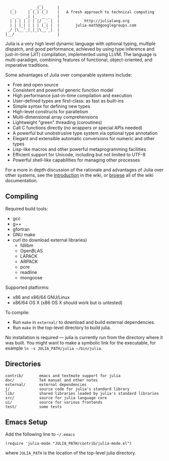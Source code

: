                    _
       _       _ _(_)_     |
      (_)     | (_) (_)    |   A fresh approach to technical computing
       _ _   _| |_  __ _   |
      | | | | | | |/ _` |  |           http://julialang.org
      | | |_| | | | (_| |  |       julia-math@googlegroups.com
     _/ |\__'_|_|_|\__'_|  |
    |__/                   |

Julia is a very high level dynamic language with optional typing, multiple dispatch, and good performance, achieved by using type inference and just-in-time (JIT) compilation, implemented using LLVM. The language is multi-paradigm, combining features of functional, object-oriented, and imperative traditions.

Some advantages of Julia over comparable systems include:

- Free and open source
- Consistent and powerful generic function model
- High performance just-in-time compilation and execution
- User-defined types are first-class: as fast as built-ins
- Simple syntax for defining new types
- High-level constructs for parallelism
- Multi-dimensional array comprehensions
- Lightweight "green" threading (coroutines)
- Call C functions directly (no wrappers or special APIs needed)
- A powerful but unobstrusive type system via optional type annotation
- Elegant and extensible automatic conversions for numeric and other types
- Lisp-like macros and other powerful metaprogramming facilities
- Efficient support for Unicode, including but not limited to UTF-8
- Powerful shell-like capabilities for managing other processes

For a more in depth discussion of the rationale and advantages of Julia over other systems, see the [Introduction](/wiki/Introduction) in the wiki, or [browse](/wiki/) all of the wiki documentation.

Compiling
---------

Required build tools:

- gcc
- g++
- gfortran
- GNU make
- curl (to download external libraries)
  * fdlibm
  * OpenBLAS
  * LAPACK
  * ARPACK
  * pcre
  * readline
  * mongoose

Supported platforms:

- x86 and x86/64 GNU/Linux
- x86/64 OS X (x86 OS X should work but is untested)

To compile:

- Run `make` in `external/` to download and build external dependencies.
- Run `make` in the top-level directory to build julia.

No installation is required — julia is currently run from the directory where it was built. You might want to make a symbolic link for the executable, for example `ln -s JULIA_PATH/julia ~/bin/julia`.


Directories
-----------

    contrib/       emacs and textmate support for julia
    doc/           TeX manual and other notes
    external/      external dependencies
    j/             source code for julia's standard library
    lib/           shared libraries loaded by julia's standard libraries
    src/           source for julia language core
    ui/            source for various frontends
    test/          some tests


Emacs Setup
-----------

Add the following line to `~/.emacs`

    (require 'julia-mode "JULIA_PATH/contrib/julia-mode.el")

where `JULIA_PATH` is the location of the top-level julia directory.
